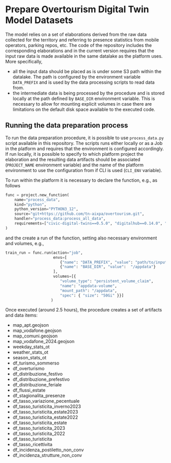 # Prepare Overtourism Digital Twin Model Datasets

The model relies on a set of elaborations derived from the raw data collected for the territory and referring to presence statistics from mobile operators, parking repos, etc. The code of the repository includes the corresponding elaborations and in the current version requires that the input raw data is made available in the same datalake as the platform uses. More specifically, 

- all the input data should be placed as is under some S3 path within the datalake. The path is configured by the environment variable `DATA_PREFIX` and is used by the data processing scripts to read data from.
- the intermediate data is being processed by the procedure and is stored locally at the path defined by `BASE_DIR` environment variable. This is necessary to allow for mounting explicit volumes in case there are limitations on the default disk space available to the executed code.

## Running the data preparation process

To run the data preparation procedure, it is possible to use `process_data.py` script available in this repository. The scripts runs either locally or as a Job in the platform and requires that the environment is configured accordingly. If run locally, it is possible to specify to which platform project the elaboration and the resulting data artifacts should be associated (`PROJECT_NAME` environment variable) and the name of the platform environment to use the configuration from if CLI is used (`CLI_ENV` variable).

To run within the platform it is necessary to declare the function, e.g., as follows

```python
func = project.new_function(
    name="process_data",
    kind="python",
    python_version="PYTHON3_12",
    source="git+https://github.com/tn-aixpa/overtourism.git",
    handler="process_data:process_all_data",
    requirements=["civic-digital-twins==0.5.0", "digitalhub==0.14.0", "fastapi[standard]", "geojson>=3.2.0", "geopandas>=1.1.1", "matplotlib>=3.10.0", "orjson>=3.11.3", "plotly>=6.3.0", "pyarrow>19.0", "scikit-learn>=1.7.1", "scipy", "slugify>=0.0.1", "unidecode>=1.4.0", "networkx>=3.5", "contextily>=1.6.2", "matplotlib-scalebar>=0.9.0", "osmnx>=2.0.6", "polars", "haversine", "tqdm", "seaborn", "gtfs_kit"]
)
```

and the create a run of the function, setting also necessary environment and volumes, e.g.,

```python
train_run = func.run(action="job",
                     envs=[
                        {"name": "DATA_PREFIX", "value": "path/to/inputdata/"},
                        {"name": "BASE_DIR", "value":  "/appdata"}
                     ],
                     volumes=[{
                        "volume_type": "persistent_volume_claim",
                        "name": "appdata-volume",
                        "mount_path": "/appdata",
                        "spec": { "size": "50Gi" }}]
                    )
```

Once executed (around 2.5 hours), the procedure creates a set of artifacts and data items:

- map_apt.geojson
- map_vodafone.geojson
- map_comuni.geojson
- map_vodafone_2024.geojson
- weekday_stats_ot	
- weather_stats_ot
- season_stats_ot
- df_turismo_sommerso
- df_overturismo
- df_distribuzione_festivo
- df_distribuzione_prefestivo
- df_distribuzione_feriale
- df_flussi_estate
- df_stagionalita_presenze
- df_tasso_variazione_pecentuale
- df_tasso_turisticita_inverno2023
- df_tasso_turisticita_estate2023
- df_tasso_turisticita_estate2022
- df_tasso_turisticita_estate
- df_tasso_turisticita_2023
- df_tasso_turisticita_2022
- df_tasso_turisticita
- df_tasso_ricettivita
- df_incidenza_postiletto_non_conv
- df_incidenza_strutture_non_conv